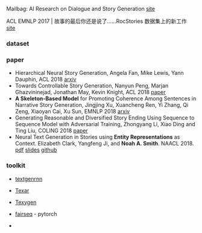 Mailbag: AI Research on Dialogue and Story Generation [site](https://emshort.blog/2018/10/16/mailbag-ai-research-on-dialogue-and-story-generation/) 

ACL EMNLP 2017 | 故事的最后你还是说了……RocStories 数据集上的新工作 [site](https://mp.weixin.qq.com/s/iWId6u-Ltb_jLrbbvrNsZQ) 



### dataset

### paper

+ Hierarchical Neural Story Generation, Angela Fan, Mike Lewis, Yann Dauphin, ACL 2018 [arxiv](https://arxiv.org/abs/1805.04833) 
+ Towards Controllable Story Generation, Nanyun Peng, Marjan Ghazvininejad, Jonathan May, Kevin Knight, ACL 2018 [paper](http://aclweb.org/anthology/W18-1505) 
+ **A Skeleton-Based Model** for Promoting Coherence Among Sentences in Narrative Story Generation, Jingjing Xu, Xuancheng Ren, Yi Zhang, Qi Zeng, Xiaoyan Cai, Xu Sun, EMNLP 2018 [arxiv](https://arxiv.org/abs/1808.06945) 
+ Generating Reasonable and Diversified Story Ending Using Sequence to Sequence Model with Adversarial Training, Zhongyang Li, Xiao Ding and Ting Liu, COLING 2018 [paper](http://ir.hit.edu.cn/~zyli/papers/coling2018.pdf) 
+ Neural Text Generation in Stories using **Entity Representations** as Context. Elizabeth Clark, Yangfeng Ji, and **Noah A. Smith**. NAACL 2018. [pdf](https://homes.cs.washington.edu/~eaclark7/www/naacl2018.pdf) [slides](https://homes.cs.washington.edu/~eaclark7/www/naacl2018slideswbib.pdf) [github](https://github.com/eaclark07/engen) 

### toolkit

+ [textgenrnn](https://github.com/minimaxir/textgenrnn) 

+ [Texar](https://github.com/asyml/texar) 

+ [Texygen](https://github.com/geek-ai/Texygen) 

  

+ [fairseq](https://github.com/pytorch/fairseq) - pytorch

+ 

